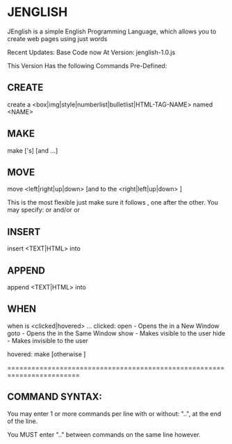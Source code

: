 JENGLISH
========================================================================
JEnglish is a simple English Programming Language, which allows you to create web pages using just words

Recent Updates:
	Base Code now At Version: jenglish-1.0.js



This Version Has the following Commands Pre-Defined:

CREATE
------------------------------------------------------------------------
create a &lt;box|img|style|numberlist|bulletlist|HTML-TAG-NAME&gt; named &lt;NAME&gt;

MAKE
------------------------------------------------------------------------
make <NAME>['s] <CSS-PROPERTY> <CSS-VALUE> [and <CSS-PROPERTY> <CSS-VALUE> ...]

MOVE
------------------------------------------------------------------------
move <NAME> <left|right|up|down> <UNIT-VALUE> [and to the <right|left|up|down> <UNIT-VALUE>]

This is the most flexible just make sure it follows <MOVE-DIR> <UNIT-VALUE>, one after the other.
You may specify: <left> or <right> and/or <up> or <down>

INSERT
------------------------------------------------------------------------
insert <TEXT|HTML> into <NAME>

APPEND
------------------------------------------------------------------------
append <TEXT|HTML> into <NAME>

WHEN
------------------------------------------------------------------------
when <NAME> is <clicked|hovered> ...
clicked:
open <URL> - Opens the <URL> in a New Window
goto <URL> - Opens the <URL> in the Same Window
show <NAME> - Makes <NAME> visible to the user
hide <NAME> - Makes <NAME> invisible to the user

hovered:
make <CSS-PROPERTY> <CSS-VALUE> [otherwise <CSS-PROPERTY> <CSS-VALUE>]


========================================================================


COMMAND SYNTAX:
------------------------------------------------------------------------
You may enter 1 or more commands per line with or without: "..<SPACE>", at the end of the line.

You MUST enter "..<SPACE>" between commands on the same line however.
